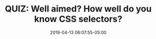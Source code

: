 ---
date: 2019-04-13 06:07:55-05:00
link:
  source: pocket
  source_url: https://getpocket.com
  text: 'QUIZ: Well aimed? How well do you know CSS selectors?'
  url: https://codepen.io/pehaa/full/ROapJZ
slug: quiz-well-aimed-how-well-do-you-know-css-selectors
source: pocket
title: 'QUIZ: Well aimed? How well do you know CSS selectors?'
syndicated:
- type: twitter
  url: https://twitter.com/roytang/statuses/1117022660414853120/
---